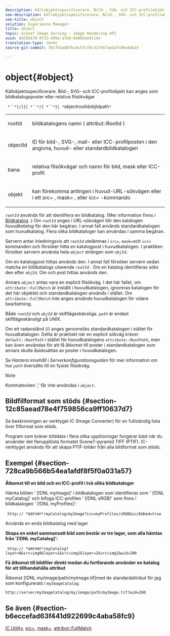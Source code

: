 ```yaml
---
description: Källobjektsspecificerare. Bild-, SVG- och ICC-profilobjekt kan anges som bildkatalogsposter eller relativa filsökvägar
seo-description: Källobjektsspecificerare. Bild-, SVG- och ICC-profilobjekt kan anges som bildkatalogsposter eller relativa filsökvägar
seo-title: object
solution: Experience Manager
title: object
topic: Scene7 Image Serving - Image Rendering API
uuid: 8d25b47d-0f23-4d9a-a7e6-6e865ae4114e
translation-type: tm+mt
source-git-commit: 7bc7b3a86fbcdc57cfdc31745fae3afc06e44b15

---
```



# object{#object}

Källobjektsspecificerare. Bild-, SVG- och ICC-profilobjekt kan anges som bildkatalogsposter eller relativa filsökvägar

` *``*[/]{[ *``*/] *``*}| *`objectrootIdobjIdpath`*`

<table id="simpletable_A8B9B4D508B94BE5B7F6112F0A5F8270"> 
 <tr class="strow"> 
  <td class="stentry"> <p> <span class="codeph"> <span class="varname"> rootId </span></span> </p> </td> 
  <td class="stentry"> <p>bildkatalogens namn ( <span class="codeph"> attribut::RootId </span>) </p> </td> 
 </tr> 
 <tr class="strow"> 
  <td class="stentry"> <p> <span class="codeph"> <span class="varname"> objectId </span></span> </p> </td> 
  <td class="stentry"> <p>ID för bild-, SVG-, mall- eller ICC-profilposten i den angivna, huvud- eller standardbildkatalogen </p> </td> 
 </tr> 
 <tr class="strow"> 
  <td class="stentry"> <p> <span class="codeph"> <span class="varname"> bana </span></span> </p> </td> 
  <td class="stentry"> <p>relativa filsökvägar och namn för bild, mask eller ICC-profil </p> </td> 
 </tr> 
 <tr class="strow"> 
  <td class="stentry"> <p> <span class="codeph"> <span class="varname"> objekt </span></span> </p> </td> 
  <td class="stentry"> <p>kan förekomma antingen i huvud-URL-sökvägen eller i ett <span class="codeph"> src= </span>, <span class="codeph"> mask= </span>, eller <span class="codeph"> icc= </span> -kommando </p> </td> 
 </tr> 
</table>

*`rootId`* används för att identifiera en bildkatalog. (Mer information finns i [Bildkatalog](../../../../../is-api/image-catalog/image-serving-api-ref/c-image-catalog-reference/c-overview/c-overview.md#concept-9ce2b6a133de45f783e95cabc5810ac3) .) Om *`rootId`* anges i URL-sökvägen blir den katalogen *huvudkatalog* för den här begäran. I annat fall används standardkatalogen som huvudkatalog. Flera olika bildkataloger kan användas i samma begäran.

Servern antar inledningsvis att *`rootId`* utelämnas i `src=`, `mask=`och `icc=` kommandon och försöker hitta en katalogpost i huvudkatalogen. I praktiken försöker servern använda hela *`object`* strängen som *`objId.`*

Om en katalogpost hittas används den. I annat fall försöker servern sedan matcha en bildkatalogs utseende *`rootId`* . Om en katalog identifieras söks den efter *`objId`*. Om och post hittas används den.

Annars *`object`* antas vara en explicit filsökväg. I det här fallet, om `attribute::FullMatch` är inställt i huvudkatalogen, ignoreras katalogen för det här objektet och standardkatalogen används i stället. Om `attribute::FullMatch` inte anges används huvudkatalogen för vidare bearbetning.

Både *`rootId`* och *`objId`* är skiftlägeskänsliga. *`path`* är endast skiftlägeskänsligt på UNIX.

Om ett radavstånd (/) anges genomsöks standardkatalogen i stället för huvudkatalogen. Detta är praktiskt när en explicit sökväg kräver `default::RootPath` i stället för huvudkatalogens `attribute::RootPath`, men kan även användas för att få åtkomst till poster i standardkatalogen som annars skulle åsidosättas av poster i huvudkatalogen.

Se *Hantera innehåll* i *Serverkonfigurationsguiden* för mer information om hur *`path`* översätts till en fysisk filsökväg.

>[!NOTE]
>
>Kommatecken &#39;,&#39; får inte användas i *`object.`*

## Bildfilformat som stöds {#section-12c85aead78e4f759856ca9ff10637d7}

Se beskrivningen av verktyget IC (Image Converter) för en fullständig lista över filformat som stöds.

Program som kräver bilddata i flera olika upplösningar fungerar bäst när du använder det flerupplösta formatet Scene7-pyramid TIFF (PTIF). IC-verktyget används för att skapa PTIF-bilder från alla bildformat som stöds.

## Exempel {#section-728ca9b566b54ea1afdf8f5f0a031a57}

**Åtkomst till en bild och en ICC-profil i två olika bildkataloger**

Hämta bilden &#39; [!DNL myImage]&#39; i bildkatalogen som identifieras som &#39; [!DNL myCatalog]&#39; och bifoga ICC-profilen &#39; [!DNL sRGB]&#39; som finns i bildkatalogen &#39; [!DNL myProfiles]&#39;:

` http:// *`server`*/myCatalog/myImage?icc=myProfiles/sRGB&iccEmbed=true`

Använda en enda bildkatalog med lager

**Skapa en enkel sammansatt bild som består av tre lager, som alla hämtas från &#39;[!DNL myCatalog]&#39;:**

` http:// *`server`*/myCatalog?layer=0&src=img0&layer=1&src=img1&layer=2&src=img2&wid=200`

**Få åtkomst till bildfiler direkt medan du fortfarande använder en katalog för att tillhandahålla attribut**

Åtkomst [!DNL my/image/path/myImage.tif]med de standardattribut för jpg som konfigurerats i `myImageCatalog`:

`http://server/myImageCatalog/my/image/path/myImage.tif?wid=200`

## Se även {#section-b6eccefad63f441d922699c4aba58fc9}

[IC Utility](../../../../../is-api/is-utils/utilities/r-ic.md#reference-de9f43c63a8f48f1a755ff1760af8b7b), [src=](../../../../../is-api/http-ref/image-serving-api-ref/c-http-protocol-reference/c-command-reference/r-src.md#reference-f6506637778c4c69bf106a7924a91ab1), [mask=](../../../../../is-api/http-ref/image-serving-api-ref/c-http-protocol-reference/c-command-reference/r-mask.md#reference-922254e027404fb890b850e2723ee06e), [attribut::FullMatch](../../../../../is-api/image-catalog/image-serving-api-ref/c-image-catalog-reference/c-attributes-reference/r-fullmatch.md#reference-c3a72f31672a48b386943d6781cf50d7)
